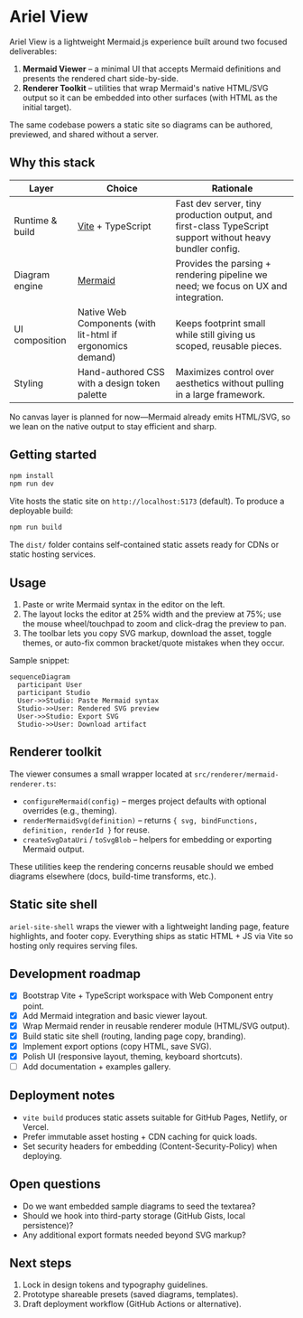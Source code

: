 # Ariel View

Ariel View is a lightweight Mermaid.js experience built around two focused deliverables:

1. **Mermaid Viewer** – a minimal UI that accepts Mermaid definitions and presents the rendered chart side-by-side.
2. **Renderer Toolkit** – utilities that wrap Mermaid's native HTML/SVG output so it can be embedded into other surfaces (with HTML as the initial target).

The same codebase powers a static site so diagrams can be authored, previewed, and shared without a server.

## Why this stack

| Layer | Choice | Rationale |
| --- | --- | --- |
| Runtime & build | [Vite](https://vitejs.dev/) + TypeScript | Fast dev server, tiny production output, and first-class TypeScript support without heavy bundler config. |
| Diagram engine | [Mermaid](https://mermaid.js.org/) | Provides the parsing + rendering pipeline we need; we focus on UX and integration. |
| UI composition | Native Web Components (with lit-html if ergonomics demand) | Keeps footprint small while still giving us scoped, reusable pieces. |
| Styling | Hand-authored CSS with a design token palette | Maximizes control over aesthetics without pulling in a large framework. |

No canvas layer is planned for now—Mermaid already emits HTML/SVG, so we lean on the native output to stay efficient and sharp.

## Getting started

```bash
npm install
npm run dev
```

Vite hosts the static site on `http://localhost:5173` (default). To produce a deployable build:

```bash
npm run build
```

The `dist/` folder contains self-contained static assets ready for CDNs or static hosting services.

## Usage

1. Paste or write Mermaid syntax in the editor on the left.
2. The layout locks the editor at 25% width and the preview at 75%; use the mouse wheel/touchpad to zoom and click-drag the preview to pan.
3. The toolbar lets you copy SVG markup, download the asset, toggle themes, or auto-fix common bracket/quote mistakes when they occur.

Sample snippet:

```mermaid
sequenceDiagram
  participant User
  participant Studio
  User->>Studio: Paste Mermaid syntax
  Studio->>User: Rendered SVG preview
  User->>Studio: Export SVG
  Studio->>User: Download artifact
```

## Renderer toolkit

The viewer consumes a small wrapper located at `src/renderer/mermaid-renderer.ts`:

- `configureMermaid(config)` – merges project defaults with optional overrides (e.g., theming).
- `renderMermaidSvg(definition)` – returns `{ svg, bindFunctions, definition, renderId }` for reuse.
- `createSvgDataUri` / `toSvgBlob` – helpers for embedding or exporting Mermaid output.

These utilities keep the rendering concerns reusable should we embed diagrams elsewhere (docs, build-time transforms, etc.).

## Static site shell

`ariel-site-shell` wraps the viewer with a lightweight landing page, feature highlights, and footer copy. Everything ships as static HTML + JS via Vite so hosting only requires serving files.

## Development roadmap

- [x] Bootstrap Vite + TypeScript workspace with Web Component entry point.
- [x] Add Mermaid integration and basic viewer layout.
- [x] Wrap Mermaid render in reusable renderer module (HTML/SVG output).
- [x] Build static site shell (routing, landing page copy, branding).
- [x] Implement export options (copy HTML, save SVG).
- [x] Polish UI (responsive layout, theming, keyboard shortcuts).
- [ ] Add documentation + examples gallery.

## Deployment notes

- `vite build` produces static assets suitable for GitHub Pages, Netlify, or Vercel.
- Prefer immutable asset hosting + CDN caching for quick loads.
- Set security headers for embedding (Content-Security-Policy) when deploying.

## Open questions

- Do we want embedded sample diagrams to seed the textarea?
- Should we hook into third-party storage (GitHub Gists, local persistence)?
- Any additional export formats needed beyond SVG markup?

## Next steps

1. Lock in design tokens and typography guidelines.
2. Prototype shareable presets (saved diagrams, templates).
3. Draft deployment workflow (GitHub Actions or alternative).

